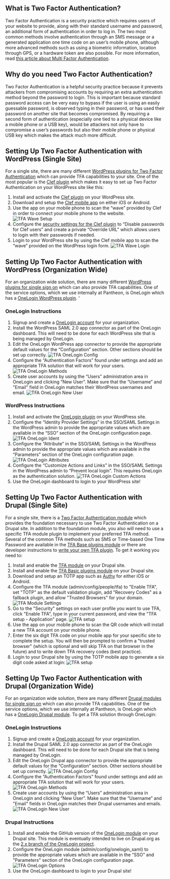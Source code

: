 ## What is Two Factor Authentication?

Two Factor Authentication is a security practice which requires users of your website to provide, along with their standard username and password, an additional form of authentication in order to log in. The two most common methods involve authentication through an SMS message or a generated application one time code on an user’s mobile phone, although more advanced methods such as using a biometric information, location through GPS, or a hardware token are also possible. For more information, read [this article about Multi Factor Authentication](http://drupalwatchdog.com/volume-2/issue-2/multi-factor-authentication).

## Why do you need Two Factor Authentication?

Two Factor Authentication is a helpful security practice because it prevents attackers from compromising accounts by requiring an extra authentication method beyond the password to login. This is important because standard password access can be very easy to bypass if the user is using an easily guessable password, is observed typing in their password, or has used their password on another site that becomes compromised. By requiring a second form of authentication (especially one tied to a physical device like a mobile phone or a USB key), would be attackers not only have to compromise a user’s passwords but also their mobile phone or physical USB key which makes the attack much more difficult. 

## Setting Up Two Factor Authentication with WordPress (Single Site)

For a single site, there are many different [WordPress plugins for Two Factor Authentication](https://wordpress.org/plugins/tags/two-factor-authentication) which can provide TFA capabilities to your site. One of the most popular is the [Clef plugin](https://wordpress.org/plugins/wpclef/) which makes it easy to set up Two Factor Authentication on your WordPress site like this:

1. Install and activate the [Clef plugin](https://wordpress.org/plugins/wpclef/) on your WordPress site.
2. Download and setup the [Clef mobile app](https://getclef.com/apps/) on either iOS or Android.
3. Use the app on your mobile phone to scan the “wave” provided by Clef in order to connect your mobile phone to the website.
![TFA Wave Setup](../assets/images/tfa-wave-setup.png)
4. Configure the [security settings for the Clef plugin](http://support.getclef.com/article/60-recommended-password-settings-for-clef-wordpress-plugin) to “Disable passwords for Clef users” and create a private “Override URL” which allows users to login with their passwords if needed. 
5. Login to your WordPress site by using the Clef mobile app to scan the “wave” provided on the WordPress login form.
![TFA Wave Login](../assets/images/tfa-wave-login.png)


## Setting Up Two Factor Authentication with WordPress (Organization Wide)

For an organization wide solution, there are many different [WordPress plugins for single sign on](https://wordpress.org/plugins/tags/single-sign-on) which can also provide TFA capabilities. One of the service options, which we use internally at Pantheon, is OneLogin which has a [OneLogin WordPress plugin](https://wordpress.org/plugins/onelogin-saml-sso/). '

### OneLogin Instructions

1. Signup and create a [OneLogin account](https://www.onelogin.com/) for your organization.
2. Install the WordPress SAML 2.0 app connector as part of the OneLogin dashboard. This will need to be done for each WordPress site that is being managed by OneLogin.
3. Edit the OneLogin WordPress app connector to provide the appropriate default values for the “Configuration” section. Other sections should be set up correctly. 
![TFA OneLogin Config](../assets/images/tfa-wp-onelogin-config.png)
4. Configure the “Authentication Factors” found under settings and add an appropriate TFA solution that will work for your users.
![TFA OneLogin Methods](../assets/images/tfa-onelogin-tfa-methods.png)
5. Create user accounts by using the “Users” administration area in OneLogin and clicking “New User”. Make sure that the “Username” and "Email" field in OneLogin matches their WordPress usernames and email.
![TFA OneLogin New User](../assets/images/tfa-onelogin-new-user.png)

### WordPress Instructions

1. Install and activate the [OneLogin plugin](https://wordpress.org/plugins/onelogin-saml-sso/) on your WordPress site.
2. Configure the “Identity Provider Settings” in the SSO/SAML Settings in the WordPress admin to provide the appropriate values which are available in the “SSO” section of the OneLogin configuration page.
![TFA OneLogin Ident](../assets/images/tfa-wp-onelogin-ident.png)
3. Configure the “Attribute” in the SSO/SAML Settings in the WordPress admin to provide the appropriate values which are available in the “Parameters” section of the OneLogin configuration page.
![TFA OneLogin Attributes](../assets/images/tfa-wp-onelogin-attribute.png)
4. Configure the “Customize Actions and Links” in the SSO/SAML Settings in the WordPress admin to “Prevent local login”. This requires OneLogin as the authentication solution.
![TFA OneLogin Custom Actions](../assets/images/tfa-onelogin-custom-actions.png)
5. Use the OneLogin dashboard to login to your WordPress site! 

## Setting Up Two Factor Authentication with Drupal (Single Site)

For a single site, there is a [Two Factor Authentication module](https://www.drupal.org/project/tfa) which provides the foundation necessary to use Two Factor Authentication on a Drupal site. In addition to the foundation module, you also will need to use a specific TFA module plugin to implement your preferred TFA method. Several of the common TFA methods such as SMS or Time-based One Time Password are available in the [TFA Base plugins module](https://www.drupal.org/project/tfa_basic) or there are developer instructions to [write your own TFA plugin](https://www.drupal.org/node/1663240#dev). To get it working you need to:

1. Install and enable the [TFA module](https://www.drupal.org/project/tfa) on your Drupal site.
2. Install and enable the [TFA Basic plugins module](https://www.drupal.org/project/tfa_basic) on your Drupal site.
3. Download and setup an TOTP app such as [Authy](https://www.authy.com/users) for either iOS or Android.
3. Configure the TFA module (admin/config/people/tfa) to "Enable TFA", set "TOTP" as the default validation plugin, add "Recovery Codes" as a fallback plugin, and allow "Trusted Browsers" for your domain.
![TFA Module Settings](../assets/images/tfa-drupal-module-settings.png)
4. Go to the "Security" settings on each user profile you want to use TFA, click "Enable TFA", type in your current password, and view the "TFA setup - Application" page.
![TFA setup](../assets/images/tfa-drupal-otp-setup.png)
5. Use the app on your mobile phone to scan the QR code which will install a new TFA account on your mobile phone.
6. Enter the six digit TFA code on your mobile app for your specific site to complete the setup. You will then be prompted to confirm a "trusted browser" (which is optional and will skip TFA on that browser in the future) and to write down TFA recovery codes (best practice).
7. Login to your Drupal site by using the TOTP mobile app to generate a six digit code asked at login:
![TFA setup](../assets/images/tfa-drupal-login.png)


## Setting Up Two Factor Authentication with Drupal (Organization Wide)

For an organization wide solution, there are many different [Drupal modules for single sign on](https://groups.drupal.org/node/182004) which can also provide TFA capabilities. One of the service options, which we use internally at Pantheon, is OneLogin which has a [OneLogin Drupal module](https://www.drupal.org/project/onelogin). To get a TFA solution through OneLogin:

### OneLogin Instructions

1. Signup and create a [OneLogin account](https://www.onelogin.com/) for your organization.
2. Install the Drupal SAML 2.0 app connector as part of the OneLogin dashboard. This will need to be done for each Drupal site that is being managed by OneLogin.
3. Edit the OneLogin Drupal app connector to provide the appropriate default values for the “Configuration” section. Other sections should be set up correctly. 
![TFA OneLogin Config](../assets/images/tfa-drupal-onelogin-config.png)
4. Configure the “Authentication Factors” found under settings and add an appropriate TFA solution that will work for your users.
![TFA OneLogin Methods](../assets/images/tfa-onelogin-tfa-methods.png)
5. Create user accounts by using the “Users” administration area in OneLogin and clicking “New User”. Make sure that the “Username” and "Email" fields in OneLogin matches their Drupal usernames and emails.
![TFA OneLogin New User](../assets/images/tfa-onelogin-new-user.png)

### Drupal Instructions

1. Install and enable the GitHub version of the [OneLogin module](https://github.com/onelogin/drupal-saml) on your Drupal site. This module is eventually intended to live on Drupal.org as the [2.x branch of the OneLogin project](https://www.drupal.org/project/onelogin).
2. Configure the OneLogin module (admin/config/onelogin_saml) to provide the appropriate values which are available in the “SSO” and "Parameters" section of the OneLogin configuration page. 
![TFA OneLogin Options](../assets/images/tfa-drupal-onelogin-options.png)
3. Use the OneLogin dashboard to login to your Drupal site! 
